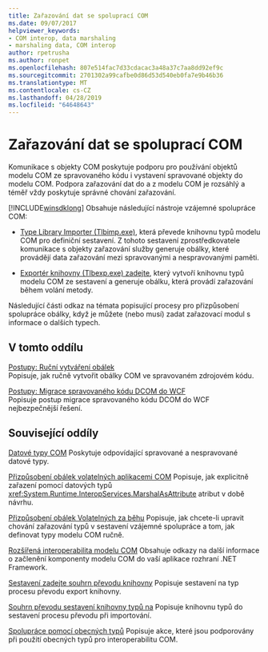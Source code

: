 ```yaml
---
title: Zařazování dat se spoluprací COM
ms.date: 09/07/2017
helpviewer_keywords:
- COM interop, data marshaling
- marshaling data, COM interop
author: rpetrusha
ms.author: ronpet
ms.openlocfilehash: 807e514fac7d33cdacac3a48a37c7aa8dd92ef9c
ms.sourcegitcommit: 2701302a99cafbe0d86d53d540eb0fa7e9b46b36
ms.translationtype: MT
ms.contentlocale: cs-CZ
ms.lasthandoff: 04/28/2019
ms.locfileid: "64648643"
---
```

# <a name="marshaling-data-with-com-interop"></a>Zařazování dat se spoluprací COM
Komunikace s objekty COM poskytuje podporu pro používání objektů modelu COM ze spravovaného kódu i vystavení spravované objekty do modelu COM. Podpora zařazování dat do a z modelu COM je rozsáhlý a téměř vždy poskytuje správné chování zařazování.  
  
 [!INCLUDE[winsdklong](../../../includes/winsdklong-md.md)] Obsahuje následující nástroje vzájemné spolupráce COM:  
  
- [Type Library Importer (Tlbimp.exe)](../../../docs/framework/tools/tlbimp-exe-type-library-importer.md), která převede knihovnu typů modelu COM pro definiční sestavení. Z tohoto sestavení zprostředkovatele komunikace s objekty zařazování služby generuje obálky, které provádějí data zařazování mezi spravovanými a nespravovanými paměti.  
  
- [Exportér knihovny (Tlbexp.exe) zadejte](../../../docs/framework/tools/tlbexp-exe-type-library-exporter.md), který vytvoří knihovnu typů modelu COM ze sestavení a generuje obálku, která provádí zařazování během volání metody.  
  
 Následující části odkaz na témata popisující procesy pro přizpůsobení spolupráce obálky, když je můžete (nebo musí) zadat zařazovací modul s informace o dalších typech.  
  
## <a name="in-this-section"></a>V tomto oddílu  
[Postupy: Ruční vytváření obálek](how-to-create-wrappers-manually.md)   
Popisuje, jak ručně vytvořit obálky COM ve spravovaném zdrojovém kódu. 
 
 [Postupy: Migrace spravovaného kódu DCOM do WCF](../../../docs/framework/interop/how-to-migrate-managed-code-dcom-to-wcf.md)  
 Popisuje postup migrace spravovaného kódu DCOM do WCF nejbezpečnější řešení.  
  
## <a name="related-sections"></a>Související oddíly  
 [Datové typy COM](https://docs.microsoft.com/previous-versions/dotnet/netframework-4.0/sak564ww(v=vs.100))  
 Poskytuje odpovídající spravované a nespravované datové typy.  
  
 [Přizpůsobení obálek volatelných aplikacemi COM](https://docs.microsoft.com/previous-versions/dotnet/netframework-4.0/3bwc828w(v=vs.100))  
 Popisuje, jak explicitně zařazení pomocí datových typů <xref:System.Runtime.InteropServices.MarshalAsAttribute> atribut v době návrhu.  
  
 [Přizpůsobení obálek Volatelných za běhu](https://docs.microsoft.com/previous-versions/dotnet/netframework-4.0/e753eftz(v=vs.100))  
 Popisuje, jak chcete-li upravit chování zařazování typů v sestavení vzájemné spolupráce a tom, jak definovat typy modelu COM ručně.  
  
 [Rozšířená interoperabilita modelu COM](https://docs.microsoft.com/previous-versions/dotnet/netframework-4.0/bd9cdfyx(v=vs.100))  
 Obsahuje odkazy na další informace o začlenění komponenty modelu COM do vaší aplikace rozhraní .NET Framework.  
  
 [Sestavení zadejte souhrn převodu knihovny](https://docs.microsoft.com/previous-versions/dotnet/netframework-4.0/xk1120c3(v=vs.100))  
 Popisuje sestavení na typ procesu převodu export knihovny.  
  
 [Souhrn převodu sestavení knihovny typů na](https://docs.microsoft.com/previous-versions/dotnet/netframework-4.0/k83zzh38(v=vs.100))  
 Popisuje knihovnu typů do sestavení procesu převodu při importování.  
  
 [Spolupráce pomocí obecných typů](https://docs.microsoft.com/previous-versions/dotnet/netframework-4.0/ms229590(v=vs.100))  
 Popisuje akce, které jsou podporovány při použití obecných typů pro interoperabilitu COM.

